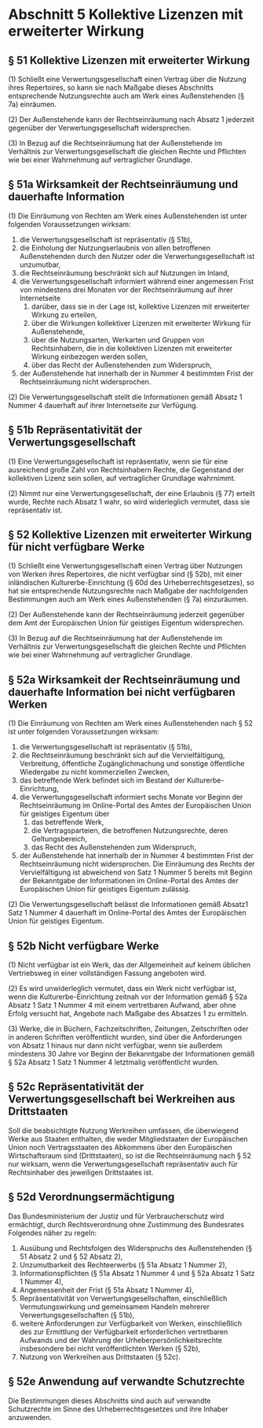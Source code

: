 # Abschnitt 5 Kollektive Lizenzen mit erweiterter Wirkung

## § 51 Kollektive Lizenzen mit erweiterter Wirkung

(1) Schließt eine Verwertungsgesellschaft einen Vertrag über die Nutzung ihres Repertoires, so kann sie nach Maßgabe dieses Abschnitts entsprechende Nutzungsrechte auch am Werk eines Außenstehenden (§ 7a) einräumen.

(2) Der Außenstehende kann der Rechtseinräumung nach Absatz 1 jederzeit gegenüber der Verwertungsgesellschaft widersprechen.

(3) In Bezug auf die Rechtseinräumung hat der Außenstehende im Verhältnis zur Verwertungsgesellschaft die gleichen Rechte und Pflichten wie bei einer Wahrnehmung auf vertraglicher Grundlage.

## § 51a Wirksamkeit der Rechtseinräumung und dauerhafte Information

(1) Die Einräumung von Rechten am Werk eines Außenstehenden ist unter folgenden Voraussetzungen wirksam:

1. die Verwertungsgesellschaft ist repräsentativ (§ 51b),
2. die Einholung der Nutzungserlaubnis von allen betroffenen Außenstehenden durch den Nutzer oder die Verwertungsgesellschaft ist unzumutbar,
3. die Rechtseinräumung beschränkt sich auf Nutzungen im Inland,
4. die Verwertungsgesellschaft informiert während einer angemessen Frist von mindestens drei Monaten vor der Rechtseinräumung auf ihrer Internetseite
	1. darüber, dass sie in der Lage ist, kollektive Lizenzen mit erweiterter Wirkung zu erteilen,
	2. über die Wirkungen kollektiver Lizenzen mit erweiterter Wirkung für Außenstehende,
	3. über die Nutzungsarten, Werkarten und Gruppen von Rechtsinhabern, die in die kollektiven Lizenzen mit erweiterter Wirkung einbezogen werden sollen,
	4.  über das Recht der Außenstehenden zum Widerspruch,
5. der Außenstehende hat innerhalb der in Nummer 4 bestimmten Frist der Rechtseinräumung nicht widersprochen.

(2) Die Verwertungsgesellschaft stellt die Informationen gemäß Absatz 1 Nummer 4 dauerhaft auf ihrer Internetseite zur Verfügung.

## § 51b Repräsentativität der Verwertungsgesellschaft

(1) Eine Verwertungsgesellschaft ist repräsentativ, wenn sie für eine ausreichend große Zahl von Rechtsinhabern Rechte, die Gegenstand der kollektiven Lizenz sein sollen, auf vertraglicher Grundlage wahrnimmt.

(2) Nimmt nur eine Verwertungsgesellschaft, der eine Erlaubnis (§ 77) erteilt wurde, Rechte nach Absatz 1 wahr, so wird widerleglich vermutet, dass sie repräsentativ ist.

## § 52 Kollektive Lizenzen mit erweiterter Wirkung für nicht verfügbare Werke

(1) Schließt eine Verwertungsgesellschaft einen Vertrag über Nutzungen von Werken ihres Repertoires, die nicht verfügbar sind (§ 52b), mit einer inländischen Kulturerbe-Einrichtung (§ 60d des Urheberrechtsgesetzes), so hat sie entsprechende Nutzungsrechte nach Maßgabe der nachfolgenden Bestimmungen auch am Werk eines Außenstehenden (§ 7a) einzuräumen.

(2) Der Außenstehende kann der Rechtseinräumung jederzeit gegenüber dem Amt der Europäischen Union für geistiges Eigentum widersprechen.

(3) In Bezug auf die Rechtseinräumung hat der Außenstehende im Verhältnis zur Verwertungsgesellschaft die gleichen Rechte und Pflichten wie bei einer Wahrnehmung auf vertraglicher Grundlage.

## § 52a Wirksamkeit der Rechtseinräumung und dauerhafte Information bei nicht verfügbaren Werken

(1) Die Einräumung von Rechten am Werk eines Außenstehenden nach § 52 ist unter folgenden Voraussetzungen wirksam:
1. die Verwertungsgesellschaft ist repräsentativ (§ 51b),
2. die Rechtseinräumung beschränkt sich auf die Vervielfältigung, Verbreitung, öffentliche Zugänglichmachung und sonstige öffentliche Wiedergabe zu nicht kommerziellen Zwecken,
3. das betreffende Werk befindet sich im Bestand der Kulturerbe-Einrichtung,
4. die Verwertungsgesellschaft informiert sechs Monate vor Beginn der Rechtseinräumung im Online-Portal des Amtes der Europäischen Union für geistiges Eigentum über
	1. das betreffende Werk,
	2. die Vertragsparteien, die betroffenen Nutzungsrechte, deren Geltungsbereich,
	3. das Recht des Außenstehenden zum Widerspruch,
5. der Außenstehende hat innerhalb der in Nummer 4 bestimmten Frist der Rechtseinräumung nicht widersprochen.
Die Einräumung des Rechts der Vervielfältigung ist abweichend von Satz 1 Nummer 5 bereits mit Beginn der Bekanntgabe der Informationen im Online-Portal des Amtes der Europäischen Union für geistiges Eigentum zulässig.

(2) Die Verwertungsgesellschaft belässt die Informationen gemäß Absatz1 Satz 1 Nummer 4 dauerhaft im Online-Portal des Amtes der Europäischen Union für geistiges Eigentum.

## § 52b Nicht verfügbare Werke

(1) Nicht verfügbar ist ein Werk, das der Allgemeinheit auf keinem üblichen Vertriebsweg in einer vollständigen Fassung angeboten wird.

(2) Es wird unwiderleglich vermutet, dass ein Werk nicht verfügbar ist, wenn die Kulturerbe-Einrichtung zeitnah vor der Information gemäß § 52a Absatz 1 Satz 1 Nummer 4 mit einem vertretbaren Aufwand, aber ohne Erfolg versucht hat, Angebote nach Maßgabe des Absatzes 1 zu ermitteln.

(3) Werke, die in Büchern, Fachzeitschriften, Zeitungen, Zeitschriften oder in anderen Schriften veröffentlicht wurden, sind über die Anforderungen von Absatz 1 hinaus nur dann nicht verfügbar, wenn sie außerdem mindestens 30 Jahre vor Beginn der Bekanntgabe der Informationen gemäß § 52a Absatz 1 Satz 1 Nummer 4 letztmalig veröffentlicht wurden.

## § 52c Repräsentativität der Verwertungsgesellschaft bei Werkreihen aus Drittstaaten

Soll die beabsichtigte Nutzung Werkreihen umfassen, die überwiegend Werke aus Staaten enthalten, die weder Mitgliedstaaten der Europäischen Union noch Vertragsstaaten des Abkommens über den Europäischen Wirtschaftsraum sind (Drittstaaten), so ist die Rechtseinräumung nach § 52 nur wirksam, wenn die Verwertungsgesellschaft repräsentativ auch für Rechtsinhaber des jeweiligen Drittstaates ist.

## § 52d Verordnungsermächtigung

Das Bundesministerium der Justiz und für Verbraucherschutz wird ermächtigt, durch Rechtsverordnung ohne Zustimmung des Bundesrates Folgendes näher zu regeln:
1. Ausübung und Rechtsfolgen des Widerspruchs des Außenstehenden (§ 51 Absatz 2 und § 52 Absatz 2),
2. Unzumutbarkeit des Rechteerwerbs (§ 51a Absatz 1 Nummer 2),
3. Informationspflichten (§ 51a Absatz 1 Nummer 4 und § 52a Absatz 1 Satz 1 Nummer 4),
4. Angemessenheit der Frist (§ 51a Absatz 1 Nummer 4),
5. Repräsentativität von Verwertungsgesellschaften, einschließlich Vermutungswirkung und gemeinsamem Handeln mehrerer Verwertungsgesellschaften (§ 51b),
6. weitere Anforderungen zur Verfügbarkeit von Werken, einschließlich des zur Ermittlung der Verfügbarkeit erforderlichen vertretbaren Aufwands und der Wahrung der Urheberpersönlichkeitsrechte insbesondere bei nicht veröffentlichten Werken (§ 52b),
7. Nutzung von Werkreihen aus Drittstaaten (§ 52c).

## § 52e Anwendung auf verwandte Schutzrechte
Die Bestimmungen dieses Abschnitts sind auch auf verwandte Schutzrechte im
Sinne des Urheberrechtsgesetzes und ihre Inhaber anzuwenden.
